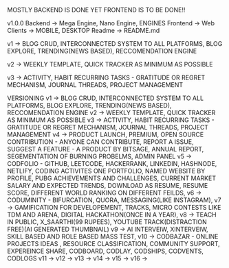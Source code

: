 MOSTLY BACKEND IS DONE YET FRONTEND IS TO BE DONE!!

v1.0.0
Backend -> Mega Engine, Nano Engine, ENGINES
Frontend -> Web
Clients  -> MOBILE, DESKTOP
Readme -> README.md



<p>v1  -> BLOG CRUD, INTERCONNECTED SYSTEM TO ALL PLATFORMS, BLOG EXPLORE, TRENDING(NEWS BASED), RECCOMENDATION ENGINE <p>
<p>v2  -> WEEKLY TEMPLATE, QUICK TRACKER AS MINIMUM AS POSSIBLE <p>
<p>v3  -> ACTIVITY, HABIT RECURRING TASKS - GRATITUDE OR REGRET MECHANISM, JOURNAL THREADS, PROJECT MANAGEMENT<p>



VERSIONING 
v1  -> BLOG CRUD, INTERCONNECTED SYSTEM TO ALL PLATFORMS, BLOG EXPLORE, TRENDING(NEWS BASED), RECCOMENDATION ENGINE 
v2  -> WEEKLY TEMPLATE, QUICK TRACKER AS MINIMUM AS POSSIBLE 
v3  -> ACTIVITY, HABIT RECURRING TASKS - GRATITUDE OR REGRET MECHANISM, JOURNAL THREADS, PROJECT MANAGEMENT
v4  -> PRODUCT LAUNCH, PREMIUM,  OPEN SOURCE CONTRIBUTION - ANYONE CAN CONTRIBUTE, REPORT A ISSUE, SUGGEST A FEATURE  - A PRODUCT BY BITSAGE, ANNUAL REPORT, SEGEMENTATION OF BURNING PROBELMS, ADMIN PANEL
v5  -> CODFOLIO - GITHUB, LEETCODE, HACKERRANK, LINKEDIN,  HASHNODE, NETLIFY, CODING ACTIVITES ONE PORTFOLIO, NAMED WEBSITE BY PROFILE, PUBG ACHIEVEMENTS AND CHALLENGES, CURRENT MARKET SALARY AND EXPECTED TRENDS, DOWNLOAD AS RESUME, RESUME SCORE, DIFFERENT WORLD RANKING ON DIFFERENT FEILDS, 
v6  -> CODUMINITY - BIFURCATION, QUORA, MESSAGING(LIKE INSTAGRAM), 
v7  -> GAMIFICATION FOR DEVELOPEMENT, TRACKS, MICRO CONTESTS LIKE TDM AND ARENA, DIGITAL HACKATHON(ONCE IN A YEAR), 
v8  -> TEACH IN PUBLIC, X_SAARTHI(99 RUPEES), YOUTUBE TRACK(DISTRACTION FREE)(AI GENERATED THUMBNAIL)
v9  -> AI INTERVEIW, XINTERVEIW, SKILL BASED AND ROLE BASED MASS TEST, 
v10 -> CODBAZAR - ONLINE PROJECTS IDEAS , RESOURCE CLASSIFICATION, COMMUNITY SUPPORT, EXPEREINCE SHARE, CODBOARD, CODLAY, CODSHIPS, CODVENTS, CODLOGS
v11 ->
v12 ->
v13 ->
v14 ->
v15 ->
v16 ->


